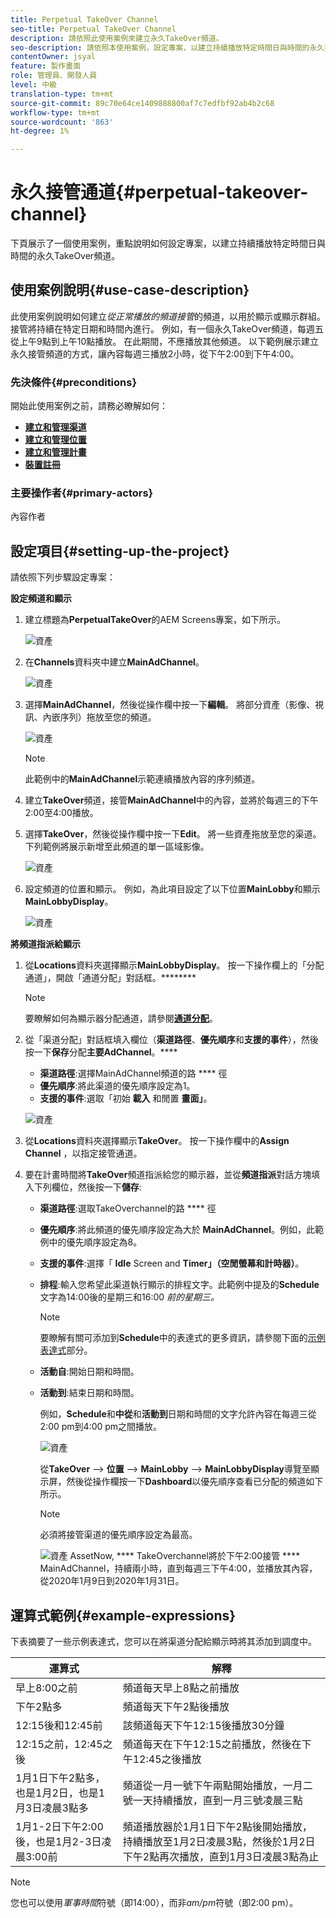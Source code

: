 ```yaml
---
title: Perpetual TakeOver Channel
seo-title: Perpetual TakeOver Channel
description: 請依照此使用案例來建立永久TakeOver頻道。
seo-description: 請依照本使用案例，設定專案，以建立持續播放特定時間日與時間的永久接管頻道。
contentOwner: jsyal
feature: 製作畫面
role: 管理員、開發人員
level: 中級
translation-type: tm+mt
source-git-commit: 89c70e64ce1409888800af7c7edfbf92ab4b2c68
workflow-type: tm+mt
source-wordcount: '863'
ht-degree: 1%

---
```



# 永久接管通道{#perpetual-takeover-channel}

下頁展示了一個使用案例，重點說明如何設定專案，以建立持續播放特定時間日與時間的永久TakeOver頻道。

## 使用案例說明{#use-case-description}

此使用案例說明如何建立&#x200B;*從正常播放的頻道接管*的頻道，以用於顯示或顯示群組。 接管將持續在特定日期和時間內進行。
例如，有一個永久TakeOver頻道，每週五從上午9點到上午10點播放。 在此期間，不應播放其他頻道。 以下範例展示建立永久接管頻道的方式，讓內容每週三播放2小時，從下午2:00到下午4:00。

### 先決條件{#preconditions}

開始此使用案例之前，請務必瞭解如何：

* **[建立和管理渠道](managing-channels.md)**
* **[建立和管理位置](managing-locations.md)**
* **[建立和管理計畫](managing-schedules.md)**
* **[裝置註冊](device-registration.md)**

### 主要操作者{#primary-actors}

內容作者

## 設定項目{#setting-up-the-project}

請依照下列步驟設定專案：

**設定頻道和顯示**

1. 建立標題為&#x200B;**PerpetualTakeOver**&#x200B;的AEM Screens專案，如下所示。

   ![資產](assets/p_usecase1.png)

1. 在&#x200B;**Channels**&#x200B;資料夾中建立&#x200B;**MainAdChannel**。

   ![資產](assets/p_usecase2.png)

1. 選擇&#x200B;**MainAdChannel**，然後從操作欄中按一下&#x200B;**編輯**。 將部分資產（影像、視訊、內嵌序列）拖放至您的頻道。

   ![資產](assets/p_usecase3.png)


   >[!NOTE]
   >此範例中的&#x200B;**MainAdChannel**&#x200B;示範連續播放內容的序列頻道。

1. 建立&#x200B;**TakeOver**&#x200B;頻道，接管&#x200B;**MainAdChannel**&#x200B;中的內容，並將於每週三的下午2:00至4:00播放。

1. 選擇&#x200B;**TakeOver**，然後從操作欄中按一下&#x200B;**Edit**。 將一些資產拖放至您的渠道。 下列範例將展示新增至此頻道的單一區域影像。

   ![資產](assets/p_usecase4.png)

1. 設定頻道的位置和顯示。 例如，為此項目設定了以下位置&#x200B;**MainLobby**&#x200B;和顯示&#x200B;**MainLobbyDisplay**。

   ![資產](assets/p_usecase5.png)

**將頻道指派給顯示**

1. 從&#x200B;**Locations**&#x200B;資料夾選擇顯示&#x200B;**MainLobbyDisplay**。 按一下操作欄上的「分配通道」，開啟「通道分配」對話框。********

   >[!NOTE]
   >要瞭解如何為顯示器分配通道，請參閱&#x200B;**[通道分配](channel-assignment.md)**。

1. 從「渠道分配」對話框填入欄位（**渠道路徑**、**優先順序**&#x200B;和&#x200B;**支援的事件**），然後按一下&#x200B;**保存**&#x200B;分配&#x200B;**主要AdChannel**。****

   * **渠道路徑**:選擇MainAdChannel頻道的路 **** 徑
   * **優先順序**:將此渠道的優先順序設定為1。
   * **支援的事件**:選取「初始 **載入** 和閒置 **畫面」**。

   ![資產](assets/p_usecase6.png)

1. 從&#x200B;**Locations**&#x200B;資料夾選擇顯示&#x200B;**TakeOver**。 按一下操作欄中的&#x200B;**Assign Channel** ，以指定接管通道。

1. 要在計畫時間將&#x200B;**TakeOver**&#x200B;頻道指派給您的顯示器，並從&#x200B;**頻道指派**&#x200B;對話方塊填入下列欄位，然後按一下&#x200B;**儲存**:

   * **渠道路徑**:選取TakeOverchannel的路 **** 徑
   * **優先順序**:將此頻道的優先順序設定為大於 **MainAdChannel**。例如，此範例中的優先順序設定為8。
   * **支援的事件**:選擇「 **Idle** Screen and  **Timer」（空閒螢幕和計時器）**。
   * **排程**:輸入您希望此渠道執行顯示的排程文字。此範例中提及的&#x200B;**Schedule**&#x200B;文字為14:00後的星期三和16:00 *前的星期三。*

      >[!NOTE]
      >要瞭解有關可添加到&#x200B;**Schedule**&#x200B;中的表達式的更多資訊，請參閱下面的[示例表達式](#example-expressions)部分。
   * **活動自**:開始日期和時間。
   * **活動到**:結束日期和時間。

      例如，**Schedule**&#x200B;和&#x200B;**中從**&#x200B;和&#x200B;**活動到**&#x200B;日期和時間的文字允許內容在每週三從2:00 pm到4:00 pm之間播放。


      ![資產](assets/p_usecase7.png)

      從&#x200B;**TakeOver** —> **位置** —> **MainLobby** —> **MainLobbyDisplay**&#x200B;導覽至顯示屏，然後從操作欄按一下&#x200B;**Dashboard**&#x200B;以優先順序查看已分配的頻道如下所示。

      >[!NOTE]
      >必須將接管渠道的優先順序設定為最高。

      ![資產](assets/p_usecase8.png)
AssetNow,  **** TakeOverchannel將於下午2:00接管 **** MainAdChannel，持續兩小時，直到每週三下午4:00，並播放其內容，從2020年1月9日到2020年1月31日。

## 運算式範例{#example-expressions}

下表摘要了一些示例表達式，您可以在將渠道分配給顯示時將其添加到調度中。

| **運算式** | **解釋** |
|---|---|
| 早上8:00之前 | 頻道每天早上8點之前播放 |
| 下午2點多 | 頻道每天下午2點後播放 |
| 12:15後和12:45前 | 該頻道每天下午12:15後播放30分鐘 |
| 12:15之前，12:45之後 | 頻道每天在下午12:15之前播放，然後在下午12:45之後播放 |
| 1月1日下午2點多，也是1月2日，也是1月3日凌晨3點多 | 頻道從一月一號下午兩點開始播放，一月二號一天持續播放，直到一月三號凌晨三點 |
| 1月1-2日下午2:00後，也是1月2-3日凌晨3:00前 | 頻道播放器於1月1日下午2點後開始播放，持續播放至1月2日凌晨3點，然後於1月2日下午2點再次播放，直到1月3日凌晨3點為止 |

>[!NOTE]
>
>您也可以使用&#x200B;_軍事時間_&#x200B;符號（即14:00），而非&#x200B;*am/pm*&#x200B;符號（即2:00 pm）。
